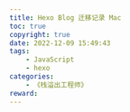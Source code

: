```yaml
---
title: Hexo Blog 迁移记录 Mac
toc: true
copyright: true
date: 2022-12-09 15:49:43
tags:
    - JavaScript
    - hexo
categories:
    - 《栈溢出工程师》
reward:
---
```




